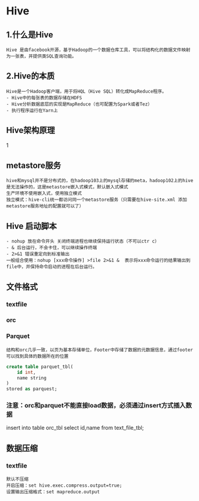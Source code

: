 # Hive
## 1.什么是Hive
    Hive 是由facebook开源，基于Hadoop的一个数据仓库工具，可以将结构化的数据文件映射为一张表，并提供类SQL查询功能。
## 2.Hive的本质
    Hive是一个Hadoop客户端，用于将HQL（Hive SQL）转化成MapReduce程序。
    - Hive中的每张表的数据存储在HDFS
    - Hive分析数据底层的实现是MapReduce（也可配置为Spark或者Tez）
    - 执行程序运行在Yarn上
## Hive架构原理
1
## metastore服务
    hive和mysql并不是分布式的，在hadoop103上的mysql存储的meta，hadoop102上的hive是无法操作的，这是metastore嵌入式模式，默认嵌入式模式
    生产环境不使用嵌入式，使用独立模式
    独立模式：hive-cli统一都访问同一个metastore服务（只需要在hive-site.xml 添加metastore服务地址的配置就可以了）
## Hive 启动脚本
    - nohup 放在命令开头 关闭终端进程也继续保持运行状态（不可以ctr c）
    - & 后台运行，不会卡住，可以继续操作终端
    - 2>&1 错误重定向到标准输出
    一般组合使用：nohup [xxx命令操作] >file 2>&1 &  表示将xxx命令运行的结果输出到file中，并保持命令启动的进程在后台运行。

## 文件格式
### textfile
### orc
### Parquet
    结构和orc几乎一致，以页为基本存储单位，Footer中存储了数据的元数据信息，通过footer可以找到具体的数据所在的位置
```sql
create table parquet_tbl(
    id int,
    name string
)
stored as parquest;
```
### 注意：orc和parquet不能直接load数据，必须通过insert方式插入数据
insert into table orc_tbl select id,name from text_file_tbl;

## 数据压缩
### textfile
    默认不压缩
    开启压缩：set hive.exec.compress.output=true;
    设置输出压缩格式：set mapreduce.output




